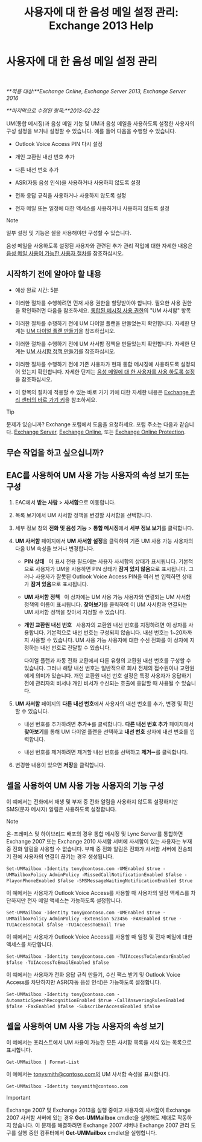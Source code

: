 ﻿---
title: '사용자에 대 한 음성 메일 설정 관리: Exchange 2013 Help'
TOCTitle: 사용자에 대 한 음성 메일 설정 관리
ms:assetid: 73957938-048a-4f9c-bd0f-a3c2c3dcd638
ms:mtpsurl: https://technet.microsoft.com/ko-kr/library/Aa998851(v=EXCHG.150)
ms:contentKeyID: 50483424
ms.date: 05/22/2018
mtps_version: v=EXCHG.150
ms.translationtype: MT
---

# 사용자에 대 한 음성 메일 설정 관리

 

_**적용 대상:**Exchange Online, Exchange Server 2013, Exchange Server 2016_

_**마지막으로 수정된 항목:**2013-02-22_

UM(통합 메시징)과 음성 메일 기능 및 UM과 음성 메일을 사용하도록 설정한 사용자의 구성 설정을 보거나 설정할 수 있습니다. 예를 들어 다음을 수행할 수 있습니다.

  - Outlook Voice Access PIN 다시 설정

  - 개인 교환원 내선 번호 추가

  - 다른 내선 번호 추가

  - ASR(자동 음성 인식)을 사용하거나 사용하지 않도록 설정

  - 전화 응답 규칙을 사용하거나 사용하지 않도록 설정

  - 전자 메일 또는 일정에 대한 액세스를 사용하거나 사용하지 않도록 설정


> [!NOTE]
> 일부 설정 및 기능은 셸을 사용해야만 구성할 수 있습니다.



음성 메일을 사용하도록 설정된 사용자와 관련된 추가 관리 작업에 대한 자세한 내용은 [음성 메일 사용이 가능한 사용자 절차](voice-mail-enabled-user-procedures-exchange-2013-help.md)를 참조하십시오.

## 시작하기 전에 알아야 할 내용

  - 예상 완료 시간: 5분

  - 이러한 절차를 수행하려면 먼저 사용 권한을 할당받아야 합니다. 필요한 사용 권한을 확인하려면 다음을 참조하세요. [통합된 메시징 사용 권한](unified-messaging-permissions-exchange-2013-help.md)의 "UM 사서함" 항목

  - 이러한 절차를 수행하기 전에 UM 다이얼 플랜을 만들었는지 확인합니다. 자세한 단계는 [UM 다이얼 플랜 만들기](create-a-um-dial-plan-exchange-2013-help.md)을 참조하십시오.

  - 이러한 절차를 수행하기 전에 UM 사서함 정책을 만들었는지 확인합니다. 자세한 단계는 [UM 사서함 정책 만들기](create-a-um-mailbox-policy-exchange-2013-help.md)를 참조하십시오.

  - 이러한 절차를 수행하기 전에 기존 사용자가 현재 통합 메시징에 사용하도록 설정되어 있는지 확인합니다. 자세한 단계는 [음성 메일에 대 한 사용자를 사용 하도록 설정](enable-a-user-for-voice-mail-exchange-2013-help.md)을 참조하십시오.

  - 이 항목의 절차에 적용할 수 있는 바로 가기 키에 대한 자세한 내용은 [Exchange 관리 센터의 바로 가기 키](keyboard-shortcuts-in-the-exchange-admin-center-exchange-online-protection-help.md)을 참조하세요.


> [!TIP]
> 문제가 있습니까? Exchange 포럼에서 도움을 요청하세요. 포럼 주소는 다음과 같습니다. <A href="https://go.microsoft.com/fwlink/p/?linkid=60612">Exchange Server</A>, <A href="https://go.microsoft.com/fwlink/p/?linkid=267542">Exchange Online</A>, 또는 <A href="https://go.microsoft.com/fwlink/p/?linkid=285351">Exchange Online Protection</A>.



## 무슨 작업을 하고 싶으십니까?

## EAC를 사용하여 UM 사용 가능 사용자의 속성 보기 또는 구성

1.  EAC에서 **받는 사람** \> **사서함**으로 이동합니다.

2.  목록 보기에서 UM 사서함 정책을 변경할 사서함을 선택합니다.

3.  세부 정보 창의 **전화 및 음성 기능** \> **통합 메시징**에서 **세부 정보 보기**를 클릭합니다.

4.  **UM 사서함** 페이지에서 **UM 사서함 설정**을 클릭하여 기존 UM 사용 가능 사용자의 다음 UM 속성을 보거나 변경합니다.
    
      - **PIN 상태**   이 표시 전용 필드에는 사용자 사서함의 상태가 표시됩니다. 기본적으로 사용자가 UM을 사용하면 PIN 상태가 **잠겨 있지 않음**으로 표시됩니다. 그러나 사용자가 잘못된 Outlook Voice Access PIN을 여러 번 입력하면 상태가 **잠겨 있음**으로 표시됩니다.
    
      - **UM 사서함 정책**   이 상자에는 UM 사용 가능 사용자와 연결되는 UM 사서함 정책의 이름이 표시됩니다. **찾아보기**를 클릭하여 이 UM 사서함과 연결되는 UM 사서함 정책을 찾아서 지정할 수 있습니다.
    
      - **개인 교환원 내선 번호**   사용자의 교환원 내선 번호를 지정하려면 이 상자를 사용합니다. 기본적으로 내선 번호는 구성되지 않습니다. 내선 번호는 1~20자까지 사용할 수 있습니다. UM 사용 가능 사용자에 대한 수신 전화를 이 상자에 지정하는 내선 번호로 전달할 수 있습니다.
        
        다이얼 플랜과 자동 전화 교환에서 다른 유형의 교환원 내선 번호를 구성할 수 있습니다. 그러나 해당 내선 번호는 일반적으로 회사 전체의 접수원이나 교환원에게 의미가 있습니다. 개인 교환원 내선 번호 설정은 특정 사용자가 응답하기 전에 관리자의 비서나 개인 비서가 수신되는 호출에 응답할 때 사용될 수 있습니다.

5.  **UM 사서함** 페이지의 **다른 내선 번호**에서 사용자의 내선 번호를 추가, 변경 및 확인할 수 있습니다.
    
      - 내선 번호를 추가하려면 **추가**![아이콘 추가](images/JJ218640.c1e75329-d6d7-4073-a27d-498590bbb558(EXCHG.150).gif "아이콘 추가")를 클릭합니다. **다른 내선 번호 추가** 페이지에서 **찾아보기**를 통해 UM 다이얼 플랜을 선택하고 **내선 번호** 상자에 내선 번호를 입력합니다.
    
      - 내선 번호를 제거하려면 제거할 내선 번호를 선택하고 **제거**![아이콘 제거](images/Dd362328.479b6ced-8d64-4277-a725-f17fea202b28(EXCHG.150).gif "아이콘 제거")를 클릭합니다.

6.  변경한 내용이 있으면 **저장**을 클릭합니다.

## 셸을 사용하여 UM 사용 가능 사용자의 기능 구성

이 예에서는 전화에서 재생 및 부재 중 전화 알림을 사용하지 않도록 설정하지만 SMS(문자 메시지) 알림은 사용하도록 설정합니다.


> [!NOTE]
> 온-프레미스 및 하이브리드 배포의 경우 통합 메시징 및 Lync Server를 통합하면 Exchange 2007 또는 Exchange 2010 사서함 서버에 사서함이 있는 사용자는 부재 중 전화 알림을 사용할 수 없습니다. 부재 중 전화 알림은 전화가 사서함 서버에 전송되기 전에 사용자의 연결이 끊기는 경우 생성됩니다.



    Set-UMMailbox -Identity tony@contoso.com -UMEnabled $true -UMMailboxPolicy AdminPolicy -MissedCallNotificationEnabled $false -PlayonPhoneEnabled $false -SMSMessageWaitingNotificationEnabled $true

이 예에서는 사용자가 Outlook Voice Access를 사용할 때 사용자의 일정 액세스를 차단하지만 전자 메일 액세스는 가능하도록 설정합니다.

    Set-UMMailbox -Identity tony@contoso.com -UMEnabled $true -UMMailboxPolicy AdminPolicy -Extension 523456 -FAXEnabled $true -TUIAccessToCal $false -TUIAccessToEmail True

이 예에서는 사용자가 Outlook Voice Access를 사용할 때 일정 및 전자 메일에 대한 액세스를 차단합니다.

    Set-UMMailbox -Identity tony@contoso.com -TUIAccessToCalendarEnabled $false -TUIAccessToEmailEnabled $false

이 예에서는 사용자가 전화 응답 규칙 만들기, 수신 팩스 받기 및 Outlook Voice Access를 차단하지만 ASR(자동 음성 인식)은 가능하도록 설정합니다.

    Set-UMMailbox -Identity tony@contoso.com -AutomaticSpeechRecognitionEnabled $true -CallAnsweringRulesEnabled $false -FaxEnabled $false -SubscriberAccessEnabled $false 

## 셸을 사용하여 UM 사용 가능 사용자의 속성 보기

이 예에서는 포리스트에서 UM 사용이 가능한 모든 사서함 목록을 서식 있는 목록으로 표시합니다.

    Get-UMMailbox | Format-List

이 예에서는 tonysmith@contoso.com의 UM 사서함 속성을 표시합니다.

    Get-UMMailbox -Identity tonysmith@contoso.com


> [!IMPORTANT]
> Exchange 2007 및 Exchange 2013을 실행 중이고 사용자의 사서함이 Exchange 2007 사서함 서버에 있는 경우 <STRONG>Get-UMMailbox</STRONG> cmdlet을 실행해도 제대로 작동하지 않습니다. 이 문제를 해결하려면 Exchange 2007 서버나 Exchange 2007 관리 도구를 실행 중인 컴퓨터에서 <STRONG>Get-UMMailbox</STRONG> cmdlet을 실행합니다.


